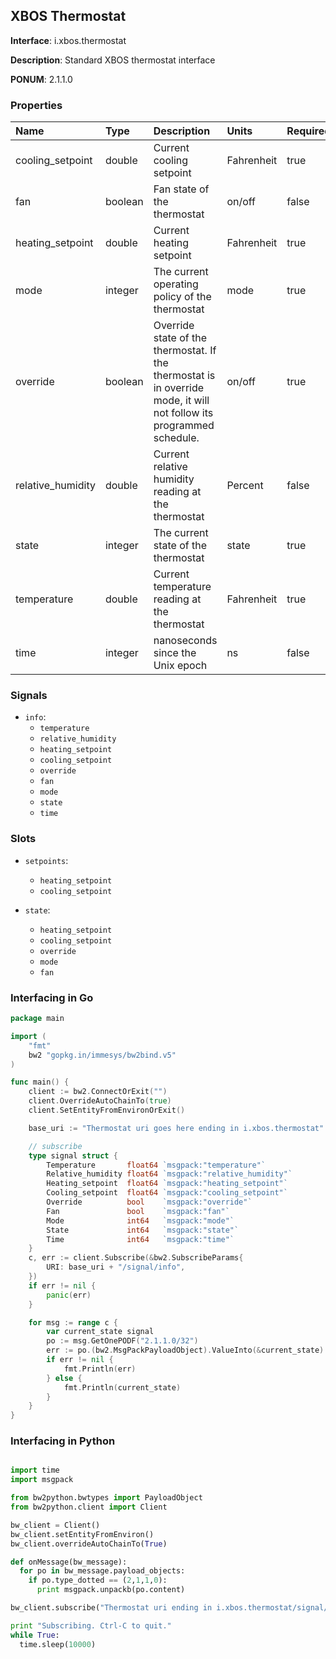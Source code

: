 
## XBOS Thermostat

**Interface**: i.xbos.thermostat

**Description**: Standard XBOS thermostat interface

**PONUM**: 2.1.1.0

### Properties

| **Name** | **Type** | **Description** | **Units** | **Required** |
| :------- | :------- | :-------------- | :-------- | :----------- |
| cooling_setpoint | double | Current cooling setpoint | Fahrenheit | true |
| fan | boolean | Fan state of the thermostat | on/off | false |
| heating_setpoint | double | Current heating setpoint | Fahrenheit | true |
| mode | integer | The current operating policy of the thermostat | mode | true |
| override | boolean | Override state of the thermostat. If the thermostat is in override mode, it will not follow its programmed schedule. | on/off | true |
| relative_humidity | double | Current relative humidity reading at the thermostat | Percent | false |
| state | integer | The current state of the thermostat | state | true |
| temperature | double | Current temperature reading at the thermostat | Fahrenheit | true |
| time | integer | nanoseconds since the Unix epoch | ns | false |


### Signals
- `info`:
    - `temperature`
    - `relative_humidity`
    - `heating_setpoint`
    - `cooling_setpoint`
    - `override`
    - `fan`
    - `mode`
    - `state`
    - `time`
    


### Slots
- `setpoints`:
    - `heating_setpoint`
    - `cooling_setpoint`
    
- `state`:
    - `heating_setpoint`
    - `cooling_setpoint`
    - `override`
    - `mode`
    - `fan`
    


### Interfacing in Go

```go
package main

import (
	"fmt"
	bw2 "gopkg.in/immesys/bw2bind.v5"
)

func main() {
	client := bw2.ConnectOrExit("")
	client.OverrideAutoChainTo(true)
	client.SetEntityFromEnvironOrExit()

	base_uri := "Thermostat uri goes here ending in i.xbos.thermostat"

	// subscribe
	type signal struct {
		Temperature       float64 `msgpack:"temperature"`
		Relative_humidity float64 `msgpack:"relative_humidity"`
		Heating_setpoint  float64 `msgpack:"heating_setpoint"`
		Cooling_setpoint  float64 `msgpack:"cooling_setpoint"`
		Override          bool    `msgpack:"override"`
		Fan               bool    `msgpack:"fan"`
		Mode              int64   `msgpack:"mode"`
		State             int64   `msgpack:"state"`
		Time              int64   `msgpack:"time"`
	}
	c, err := client.Subscribe(&bw2.SubscribeParams{
		URI: base_uri + "/signal/info",
	})
	if err != nil {
		panic(err)
	}

	for msg := range c {
		var current_state signal
		po := msg.GetOnePODF("2.1.1.0/32")
		err := po.(bw2.MsgPackPayloadObject).ValueInto(&current_state)
		if err != nil {
			fmt.Println(err)
		} else {
			fmt.Println(current_state)
		}
	}
}
```
### Interfacing in Python

```python

import time
import msgpack

from bw2python.bwtypes import PayloadObject
from bw2python.client import Client

bw_client = Client()
bw_client.setEntityFromEnviron()
bw_client.overrideAutoChainTo(True)

def onMessage(bw_message):
  for po in bw_message.payload_objects:
    if po.type_dotted == (2,1,1,0):
      print msgpack.unpackb(po.content)

bw_client.subscribe("Thermostat uri ending in i.xbos.thermostat/signal/info", onMessage)

print "Subscribing. Ctrl-C to quit."
while True:
  time.sleep(10000)
```
